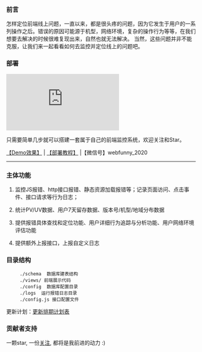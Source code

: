  ### 前言
   怎样定位前端线上问题，一直以来，都是很头疼的问题，因为它发生于用户的一系列操作之后。错误的原因可能源于机型，网络环境，复杂的操作行为等等，在我们想要去解决的时候很难复现出来，自然也就无法解决。 当然，这些问题并非不能克服，让我们来一起看看如何去监控并定位线上的问题吧。
   

 ### 部署
![total gzip size](https://img.badgesize.io/https://www.webfunny.cn/resource/monitor.fetch.min.js?compression=gzip&label=total%20gzip%20size)
   
只需要简单几步就可以搭建一套属于自己的前端监控系统，欢迎关注和Star。


[【Demo效果】](http://www.webfunny.cn/demo/home.html) | [【部署教程】](https://github.com/a597873885/webfunny_monitor/blob/master/DES.md) |【微信号】webfunny_2020
   
   
---------------------------------------------------------

### 主体功能
1. 监控JS报错、http接口报错、静态资源加载报错等；记录页面访问、点击事件、接口请求等行为日志；

2. 统计PV/UV数据、用户7天留存数据、版本号/机型/地域分布数据

3. 提供报错具体查找和定位功能、用户详细行为追踪与分析功能、用户网络环境评估功能

4. 提供额外上报接口，上报自定义日志


### 目录结构
         ./schema  数据库建表结构
         ./views/ 前端展示代码
         ./config  数据库配置目录
         ./logs  运行报错日志目录
         ./config.js 接口配置文件

更新计划：[更新排期计划表](https://github.com/a597873885/webfunny_monitor/blob/master/UpdateList.md)

### 贡献者支持


一颗star, 一份[关注](https://zhuanlan.zhihu.com/webfunny), 都将是我前进的动力  :)


